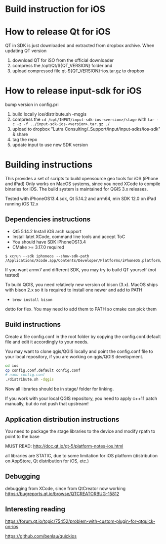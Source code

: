 # Build instruction for iOS

# How to release Qt for iOS 
QT in SDK is just downloaded and extracted
from dropbox archive. When updating QT version
1. download QT for iSO from the official downloader
2. compress the /opt/Qt/${QT_VERSION} folder and
3. upload compressed file qt-${QT_VERSION}-ios.tar.gz to dropbox

# How to release input-sdk for iOS 
bump version in config.pri
1. build locally ios/distribute.sh -mqgis
2. compress the `cd /opt/INPUT/input-sdk-ios-<version>/stage` with `tar -c -z -f ../input-sdk-ios-<version>.tar.gz ./ `
2. upload to dropbox "Lutra Consulting/_Support/input/input-sdks/ios-sdk" & share
4. tag the repo
5. update input to use new SDK version



# Building instructions

This provides a set of scripts to build opensource geo tools for iOS (iPhone and iPad)
Only works on MacOS systems, since you need XCode to compile binaries for iOS. The build system is maintained for QGIS 3.x 
releases.

Tested with iPhoneOS13.4.sdk, Qt 5.14.2 and arm64, min SDK 12.0 on iPad running iOS 12.x

Dependencies instructions
-------------------------
- Qt5 5.14.2 Install iOS arch support
- Install latet XCode, command line tools and accept ToC
- You should have SDK iPhoneOS13.4
- CMake >= 3.17.0 required

```
$ xcrun --sdk iphoneos --show-sdk-path
/Applications/Xcode.app/Contents/Developer/Platforms/iPhoneOS.platform/Developer/SDKs/iPhoneOS13.4.sdk
```

If you want armv7 and different SDK, you may try to build QT yourself (not tested)

To build QGIS, you need relatively new version of bison (3.x). MacOS ships with bison 2.x
so it is required to install one newer and add to PATH
- `brew install bison`

detto for flex. You may need to add them to PATH so cmake can pick them

Build instructions
-----------
Create a file config.conf in the root folder by copying the config.conf.default
file and edit it accordingly to your needs.

You may want to clone qgis/QGIS locally and point the config.conf file to your local 
repository, if you are working on qgis/QGIS development. 

```sh
cd ios 
cp config.conf.default config.conf
# nano config.conf
./distribute.sh -dqgis
```

Now all libraries should be in stage/<architecture> folder for linking.

If you work with your local QGIS repository, you need to apply c++11 patch manually,
but do not push that upstream!


Application distribution instructions
-------------------------------------

You need to package the stage libraries to the device and modify rpath to point 
to the base

MUST READ: http://doc.qt.io/qt-5/platform-notes-ios.html

all libraries are STATIC, due to some limitation for iOS platform (distribution on AppStore, Qt
distribution for iOS, etc.)

Debugging
---------

debugging from XCode, since from QtCreator now working
https://bugreports.qt.io/browse/QTCREATORBUG-15812

Interesting reading
-------------------

https://forum.qt.io/topic/75452/problem-with-custom-plugin-for-qtquick-on-ios

https://github.com/benlau/quickios
